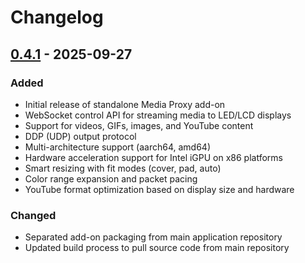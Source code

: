 # Changelog

## [0.4.1] - 2025-09-27

### Added
- Initial release of standalone Media Proxy add-on
- WebSocket control API for streaming media to LED/LCD displays
- Support for videos, GIFs, images, and YouTube content
- DDP (UDP) output protocol
- Multi-architecture support (aarch64, amd64)
- Hardware acceleration support for Intel iGPU on x86 platforms
- Smart resizing with fit modes (cover, pad, auto)
- Color range expansion and packet pacing
- YouTube format optimization based on display size and hardware

### Changed
- Separated add-on packaging from main application repository
- Updated build process to pull source code from main repository

[0.4.1]: https://github.com/stuartparmenter/media-proxy-addon/releases/tag/v0.4.1